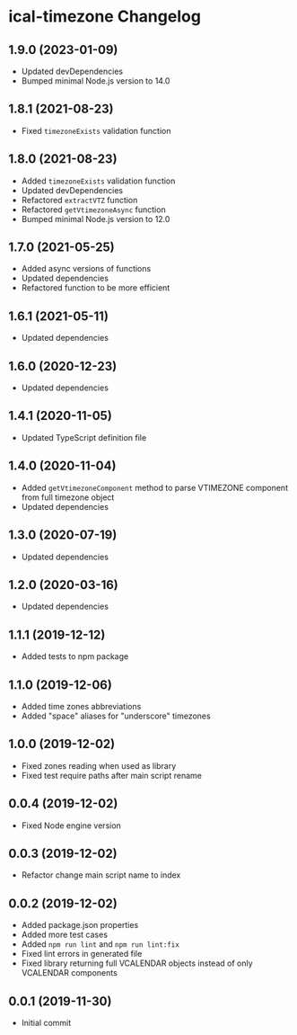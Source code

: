 # ical-timezone Changelog

## 1.9.0 (2023-01-09)

- Updated devDependencies
- Bumped minimal Node.js version to 14.0

## 1.8.1 (2021-08-23)

- Fixed `timezoneExists` validation function

## 1.8.0 (2021-08-23)

- Added `timezoneExists` validation function
- Updated devDependencies
- Refactored `extractVTZ` function
- Refactored `getVtimezoneAsync` function
- Bumped minimal Node.js version to 12.0

## 1.7.0 (2021-05-25)

- Added async versions of functions
- Updated dependencies
- Refactored function to be more efficient

## 1.6.1 (2021-05-11)

- Updated dependencies

## 1.6.0 (2020-12-23)

- Updated dependencies

## 1.4.1 (2020-11-05)

- Updated TypeScript definition file

## 1.4.0 (2020-11-04)

- Added `getVtimezoneComponent` method to parse VTIMEZONE component from full timezone object
- Updated dependencies

## 1.3.0 (2020-07-19)

- Updated dependencies

## 1.2.0 (2020-03-16)

- Updated dependencies

## 1.1.1 (2019-12-12)

- Added tests to npm package

## 1.1.0 (2019-12-06)

- Added time zones abbreviations
- Added "space" aliases for "underscore" timezones

## 1.0.0 (2019-12-02)

- Fixed zones reading when used as library
- Fixed test require paths after main script rename

## 0.0.4 (2019-12-02)

- Fixed Node engine version

## 0.0.3 (2019-12-02)

- Refactor change main script name to index

## 0.0.2 (2019-12-02)

- Added package.json properties
- Added more test cases
- Added `npm run lint` and `npm run lint:fix`
- Fixed lint errors in generated file
- Fixed library returning full VCALENDAR objects instead of only VCALENDAR components

## 0.0.1 (2019-11-30)

- Initial commit
